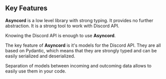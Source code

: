 ## Key Features

**Asyncord** is a low level library with strong typing. It provides no further abstraction. It is a strong tool to work with Discord API. 

Knowing the Discord API is enough to use **Asyncord**.

The key feature of **Asyncord** is it's models for the Discord API. They are all based on Pydantic, which means that they are strongly typed and can be easily serialized and deserialized.

Separation of models between incoming and outcoming data allows to easily use them in your code. 

